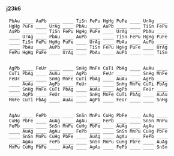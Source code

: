 #### j23k6 

     PbAu ____ AuPb ____ ____ TiSn FePu HgHg PuFe ____ UrAg ____ 
     HgHg PuFe ____ UrAg ____ PbAu ____ AuPb ____ ____ TiSn FePu 
     AuPb ____ ____ TiSn FePu HgHg PuFe ____ UrAg ____ PbAu ____ 
     ____ UrAg ____ PbAu ____ AuPb ____ ____ TiSn FePu HgHg PuFe 
     ____ TiSn FePu HgHg PuFe ____ UrAg ____ PbAu ____ AuPb ____ 
     ____ PbAu ____ AuPb ____ ____ TiSn FePu HgHg PuFe ____ UrAg 
     FePu HgHg PuFe ____ UrAg ____ PbAu ____ AuPb ____ ____ TiSn 


     AgPb ____ FeUr ____ ____ SnHg MnFe CuTi PbAg ____ AuAu ____ 
     CuTi PbAg ____ AuAu ____ AgPb ____ FeUr ____ ____ SnHg MnFe 
     FeUr ____ ____ SnHg MnFe CuTi PbAg ____ AuAu ____ AgPb ____ 
     ____ AuAu ____ AgPb ____ FeUr ____ ____ SnHg MnFe CuTi PbAg 
     ____ SnHg MnFe CuTi PbAg ____ AuAu ____ AgPb ____ FeUr ____ 
     ____ AgPb ____ FeUr ____ ____ SnHg MnFe CuTi PbAg ____ AuAu 
     MnFe CuTi PbAg ____ AuAu ____ AgPb ____ FeUr ____ ____ SnHg 


     AgAu ____ FePb ____ ____ SnSn MnPu CuHg PbFe ____ AuAg ____ 
     CuHg PbFe ____ AuAg ____ AgAu ____ FePb ____ ____ SnSn MnPu 
     FePb ____ ____ SnSn MnPu CuHg PbFe ____ AuAg ____ AgAu ____ 
     ____ AuAg ____ AgAu ____ FePb ____ ____ SnSn MnPu CuHg PbFe 
     ____ SnSn MnPu CuHg PbFe ____ AuAg ____ AgAu ____ FePb ____
     ____ AgAu ____ FePb ____ ____ SnSn MnPu CuHg PbFe ____ AuAg 
     MnPu CuHg PbFe ____ AuAg ____ AgAu ____ FePb ____ ____ SnSn 

